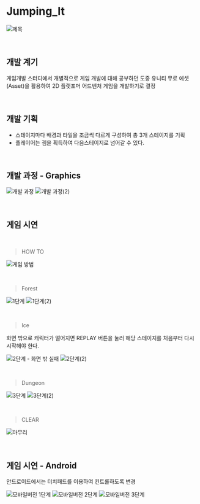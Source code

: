 # Jumping_It
![제목](https://user-images.githubusercontent.com/62506973/208889735-f68b43d8-a1ca-4a77-8458-6b0cac36aaeb.png)

<br>

## 개발 계기 

게임개발 스터디에서 개별적으로 게임 개발에 대해 공부하던 도중 유니티 무료 에셋(Asset)을 활용하여 2D 플랫포머 어드벤처 게임을 개발하기로 결정

<br>

## 개발 기획
* 스테이지마다 배경과 타일을 조금씩 다르게 구성하여 총 3개 스테이지를 기획
* 플레이어는 젬을 획득하여 다음스테이지로 넘어갈 수 있다.

<br>

## 개발 과정 - Graphics

![개발 과정](https://user-images.githubusercontent.com/62506973/208890461-b179103f-5ab1-44be-b238-e845f4902852.png)
![개발 과정(2)](https://user-images.githubusercontent.com/62506973/208890482-b330ae22-e001-4fda-8ba2-cb912551131e.png)

<br>

## 게임 시연

<br>

> HOW TO

![게임 방법](https://user-images.githubusercontent.com/62506973/208889367-b13d82bd-6e84-4ea5-a6d4-edb0787cd29b.gif)

<br>

> Forest

![1단계](https://user-images.githubusercontent.com/62506973/208892121-b6dbf1f1-7188-4ae8-8395-c325d426f849.gif)
![1단계(2)](https://user-images.githubusercontent.com/62506973/208892144-3feb8dfa-9103-40d7-a38d-dee8849bc953.gif)

<br>

> Ice

화면 밖으로 캐릭터가 떨어지면 REPLAY 버튼을 눌러 해당 스테이지를 처음부터 다시 시작해야 한다.

![2단계 - 화면 밖 실패](https://user-images.githubusercontent.com/62506973/208892285-76e5e0db-e397-4080-bbef-045ec41dfa8d.gif)
![2단계(2)](https://user-images.githubusercontent.com/62506973/208892597-6bba0552-6e23-4d1a-a3ef-1255e65f312c.gif)

<br>

> Dungeon

![3단계](https://user-images.githubusercontent.com/62506973/208892883-a33d2e95-c5a2-47cc-93f5-c64bafd2a2b6.gif)
![3단계(2)](https://user-images.githubusercontent.com/62506973/208892898-c5cc43ad-7831-4b5b-aab1-610433feaa6e.gif)


<br>

> CLEAR

![마무리](https://user-images.githubusercontent.com/62506973/208893065-ae0b2ad0-b257-4ed1-aaaf-0dc4bb34b20a.gif)

<br>

## 게임 시연 - Android

안드로이드에서는 터치패드를 이용하여 컨트롤하도록 변경

![모바일버전 1단계](https://user-images.githubusercontent.com/62506973/208893114-4c639b75-f2ee-4872-af17-34345caa90f4.gif)
![모바일버전 2단계](https://user-images.githubusercontent.com/62506973/208893127-7bb0ec10-77bb-4630-b407-96e8b4a8b1f6.gif)
![모바일버전 3단계](https://user-images.githubusercontent.com/62506973/208893137-584fe03c-1302-4b85-a101-6d5790bbf7d2.gif)


